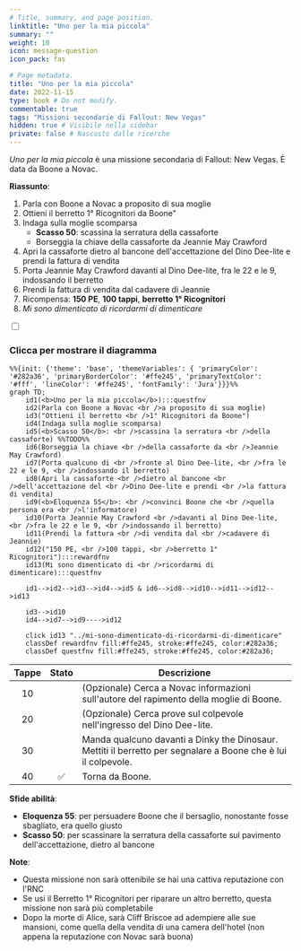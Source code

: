 ```yaml
---
# Title, summary, and page position.
linktitle: "Uno per la mia piccola"
summary: ""
weight: 10
icon: message-question
icon_pack: fas

# Page metadata.
title: "Uno per la mia piccola"
date: 2022-11-15
type: book # Do not modify.
commentable: true
tags: "Missioni secondarie di Fallout: New Vegas"
hidden: true # Visibile nella sidebar
private: false # Nascosto dalle ricerche
---
```


<div class="fnv">


*Uno per la mia piccola* è una missione secondaria di Fallout: New Vegas. È data da Boone a Novac.

**Riassunto**:
1. Parla con Boone a Novac a proposito di sua moglie
2. Ottieni il berretto 1° Ricognitori da Boone"
3. Indaga sulla moglie scomparsa
   - **Scasso 50**: scassina la serratura della cassaforte
   - Borseggia la chiave della cassaforte da Jeannie May Crawford
4. Apri la cassaforte dietro al bancone dell'accettazione del Dino Dee-lite e prendi la fattura di vendita
5. Porta Jeannie May Crawford davanti al Dino Dee-lite, fra le 22 e le 9, indossando il berretto
6.  Prendi la fattura di vendita dal cadavere di Jeannie
7.  Ricompensa: **150 PE**, **100 tappi**, **berretto 1° Ricognitori**
8.  *Mi sono dimenticato di ricordarmi di dimenticare*

<section class="chart-collapse">
<input type="checkbox" name="collapse2" id="handle2">
<h3 class="handle">
<label for="handle2">Clicca per mostrare il diagramma</label>
</h3>
<div class="content">

```mermaid
%%{init: {'theme': 'base', 'themeVariables': { 'primaryColor': '#282a36', 'primaryBorderColor': '#ffe245', 'primaryTextColor': '#fff', 'lineColor': '#ffe245', 'fontFamily': 'Jura'}}}%%
graph TD;
    id1(<b>Uno per la mia piccola</b>):::questfnv
    id2(Parla con Boone a Novac <br />a proposito di sua moglie)
    id3("Ottieni il berretto <br />1° Ricognitori da Boone")
    id4(Indaga sulla moglie scomparsa)
    id5(<b>Scasso 50</b>: <br />scassina la serratura <br />della cassaforte) %%TODO%%
    id6(Borseggia la chiave <br />della cassaforte da <br />Jeannie May Crawford)
    id7(Porta qualcuno di <br />fronte al Dino Dee-lite, <br />fra le 22 e le 9, <br />indossando il berretto) 
    id8(Apri la cassaforte <br />dietro al bancone <br />dell'accettazione del <br />Dino Dee-lite e prendi <br />la fattura di vendita)
    id9(<b>Eloquenza 55</b>: <br />convinci Boone che <br />quella persona era <br />l'informatore)
    id10(Porta Jeannie May Crawford <br />davanti al Dino Dee-lite, <br />fra le 22 e le 9, <br />indossando il berretto)
    id11(Prendi la fattura <br />di vendita dal <br />cadavere di Jeannie)
    id12("150 PE, <br />100 tappi, <br />berretto 1° Ricognitori"):::rewardfnv
    id13(Mi sono dimenticato di <br />ricordarmi di dimenticare):::questfnv
    
    id1-->id2-->id3-->id4-->id5 & id6-->id8-->id10-->id11-->id12-->id13

    id3-->id10
    id4-->id7-->id9---->id12
    
    click id13 "../mi-sono-dimenticato-di-ricordarmi-di-dimenticare"
    classDef rewardfnv fill:#ffe245, stroke:#ffe245, color:#282a36;
    classDef questfnv fill:#ffe245, stroke:#ffe245, color:#282a36;
```

</div>
</section>

| Tappe |       Stato        | Descrizione |
|:-----:|:------------------:| ----------- |
|                           10                          |            | (Opzionale) Cerca a Novac informazioni sull'autore del rapimento della moglie di Boone.                                                                                     |
|                           20                          |            | (Opzionale) Cerca prove sul colpevole nell'ingresso del Dino Dee-lite.                                                                                                      |
|                           30                          |            | Manda qualcuno davanti a Dinky the Dinosaur. Mettiti il berretto per segnalare a Boone che è lui il colpevole.                                                              |
|                           40                          | :white_check_mark: | Torna da Boone.                                                                                                                                                             |



**Sfide abilità**:
- **Eloquenza 55**: per persuadere Boone che il bersaglio, nonostante fosse sbagliato, era quello giusto
- **Scasso 50**: per scassinare la serratura della cassaforte sul pavimento dell'accettazione, dietro al bancone



**Note**:
- Questa missione non sarà ottenibile se hai una cattiva reputazione con l'RNC 
- Se usi il Berretto 1° Ricognitori per riparare un altro berretto, questa missione non sarà più completabile 
- Dopo la morte di Alice, sarà Cliff Briscoe ad adempiere alle sue mansioni, come quella della vendita di una camera dell'hotel (non appena la reputazione con Novac sarà buona)


</div>


